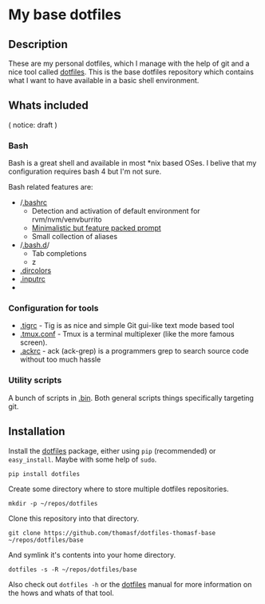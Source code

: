 # My base dotfiles

## Description
These are my personal dotfiles, which I manage with the help of git
and a nice tool called [dotfiles].  This is the base dotfiles
repository  which contains what I want to have available in a basic 
shell environment.

## Whats included

( notice: draft )

###  Bash
Bash is a great shell and available in most *nix based OSes. I belive
that my configuration requires bash 4 but I'm not sure.

Bash related features are:

 * /[.bashrc]
   * Detection and activation of default environment for rvm/nvm/venvburrito 
   * [Minimalistic but feature packed prompt][prompt-article] 
   * Small collection of aliases
 * /[.bash.d]/ 
   * Tab completions
   * z
 * [.dircolors]
 * [.inputrc]
 * 
 
### Configuration for tools

 * [.tigrc] - Tig is as nice and simple Git gui-like text mode based tool
 * [.tmux.conf] - Tmux is a terminal multiplexer (like the more famous screen).
 * [.ackrc] - ack (ack-grep) is a programmers grep to search source code without too much hassle

### Utility scripts 
A bunch of scripts in [.bin]. Both general scripts things specifically targeting git.


[.profile]:       https://github.com/thomasf/dotfiles-thomasf-base/blob/master/.profile   ".profile"

[.bashrc]:        https://github.com/thomasf/dotfiles-thomasf-base/blob/master/.bashrc    ".bashrc"
[.bash.d]:        https://github.com/thomasf/dotfiles-thomasf-base/tree/master/.bash.d/   "bash.d/"
[.dircolors]:     https://github.com/thomasf/dotfiles-thomasf-base/blob/master/.dircolors ".dircolors"
[.inputrc]:       https://github.com/thomasf/dotfiles-thomasf-base/blob/master/.inputrc   ".inputrc"

[.tigrc]:         https://github.com/thomasf/dotfiles-thomasf-base/blob/master/.tigrc     ".tigrc"
[.tmux.conf]:     https://github.com/thomasf/dotfiles-thomasf-base/blob/master/.tmux.conf ".tmux-conf"
[.ackrc]:         https://github.com/thomasf/dotfiles-thomasf-base/blob/master/.ackrc     ".ackrc"

[.bin]:           https://github.com/thomasf/dotfiles-thomasf-base/tree/master/.bin/      ".bin/"

[prompt-article]: http://datamaskinen.medeltiden.org/tools/bash-prompt-v2.html           "My bash prompt revisited"

## Installation 

Install the [dotfiles] package, either using `pip` (recommended) or 
`easy_install`. Maybe with some help of `sudo`.

    pip install dotfiles

Create some directory where to store multiple dotfiles repositories.
   
    mkdir -p ~/repos/dotfiles
   
Clone this repository into that directory.
   
    git clone https://github.com/thomasf/dotfiles-thomasf-base ~/repos/dotfiles/base
   
And symlink it's contents into your home directory.

    dotfiles -s -R ~/repos/dotfiles/base
     
Also check out `dotfiles -h` or the [dotfiles]
manual for more information on the hows and whats of that tool.




[dotfiles]: https://github.com/jbernard/dotfiles "dotfiles"
